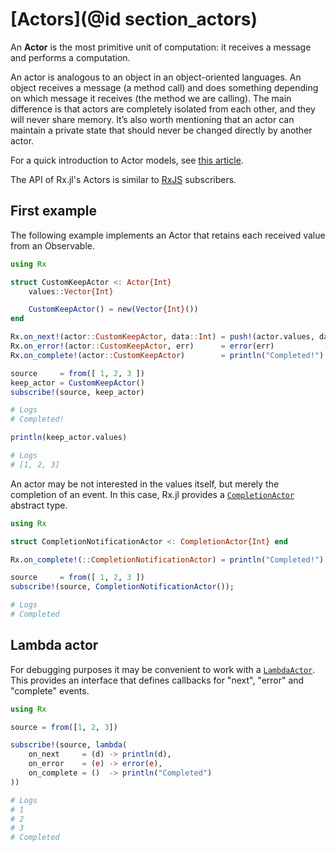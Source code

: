 # [Actors](@id section_actors)

An __Actor__ is the most primitive unit of computation: it receives a message and performs a computation.

An actor is analogous to an object in an object-oriented languages. An object receives a message (a method call) and does something depending on which message it receives (the method we are calling). The main difference is that actors are completely isolated from each other, and they will never share memory. It’s also worth mentioning that an actor can maintain a private state that should never be changed directly by another actor.

For a quick introduction to Actor models, see [this article](https://www.brianstorti.com/the-actor-model/).

The API of Rx.jl's Actors is similar to [RxJS](https://rxjs.dev/guide/overview) subscribers.

## First example

The following example implements an Actor that retains each received value from an Observable.

```julia
using Rx

struct CustomKeepActor <: Actor{Int}
    values::Vector{Int}

    CustomKeepActor() = new(Vector{Int}())
end

Rx.on_next!(actor::CustomKeepActor, data::Int) = push!(actor.values, data)
Rx.on_error!(actor::CustomKeepActor, err)      = error(err)
Rx.on_complete!(actor::CustomKeepActor)        = println("Completed!")

source     = from([ 1, 2, 3 ])
keep_actor = CustomKeepActor()
subscribe!(source, keep_actor)

# Logs
# Completed!

println(keep_actor.values)

# Logs
# [1, 2, 3]
```

An actor may be not interested in the values itself, but merely the completion of an event. In this case, Rx.jl provides a [`CompletionActor`](@ref) abstract type.

```julia
using Rx

struct CompletionNotificationActor <: CompletionActor{Int} end

Rx.on_complete!(::CompletionNotificationActor) = println("Completed!")

source     = from([ 1, 2, 3 ])
subscribe!(source, CompletionNotificationActor());

# Logs
# Completed
```

## Lambda actor

For debugging purposes it may be convenient to work with a [`LambdaActor`](@ref). This provides an interface that defines callbacks for "next", "error" and "complete" events.

```julia
using Rx

source = from([1, 2, 3])

subscribe!(source, lambda(
    on_next     = (d) -> println(d),
    on_error    = (e) -> error(e),
    on_complete = ()  -> println("Completed")
))

# Logs
# 1
# 2
# 3
# Completed
```
